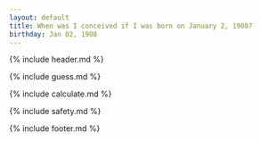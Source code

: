 ```yaml
---
layout: default
title: When was I conceived if I was born on January 2, 1908?
birthday: Jan 02, 1908
---
```


{% include header.md %}

{% include guess.md %}

{% include calculate.md %}

{% include safety.md %}

{% include footer.md %}



